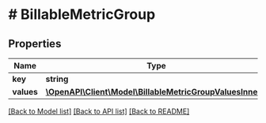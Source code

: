 # # BillableMetricGroup

## Properties

Name | Type | Description | Notes
------------ | ------------- | ------------- | -------------
**key** | **string** |  |
**values** | [**\OpenAPI\Client\Model\BillableMetricGroupValuesInner[]**](BillableMetricGroupValuesInner.md) |  |

[[Back to Model list]](../../README.md#models) [[Back to API list]](../../README.md#endpoints) [[Back to README]](../../README.md)
